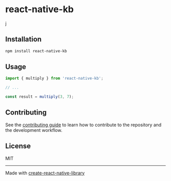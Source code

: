# react-native-kb

j

## Installation

```sh
npm install react-native-kb
```

## Usage


```js
import { multiply } from 'react-native-kb';

// ...

const result = multiply(3, 7);
```

## Contributing

See the [contributing guide](CONTRIBUTING.md) to learn how to contribute to the repository and the development workflow.

## License

MIT

---

Made with [create-react-native-library](https://github.com/callstack/react-native-builder-bob)
